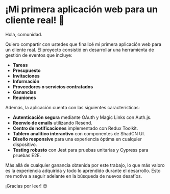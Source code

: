 # ¡Mi primera aplicación web para un cliente real! 🚀  

Hola, comunidad.  

Quiero compartir con ustedes que finalicé mi primera aplicación web para un cliente real. El proyecto consistió en desarrollar una herramienta de gestión de eventos que incluye:  

- **Tareas**  
- **Presupuesto**  
- **Invitaciones**  
- **Información**  
- **Proveedores o servicios contratados**  
- **Ganancias**  
- **Reuniones**  

Además, la aplicación cuenta con las siguientes características:  

- **Autenticación segura** mediante OAuth y Magic Links con Auth.js.  
- **Reenvío de emails** utilizando Resend.  
- **Centro de notificaciones** implementado con Redux Toolkit.  
- **Tablero analítico interactivo** con componentes de ShadCN UI.  
- **Diseño responsive** para una experiencia óptima en cualquier dispositivo.  
- **Testing robusto** con Jest para pruebas unitarias y Cypress para pruebas E2E.  

Más allá de cualquier ganancia obtenida por este trabajo, lo que más valoro es la experiencia adquirida y todo lo aprendido durante el desarrollo. Esto me motiva a seguir adelante en la búsqueda de nuevos desafíos.  

¡Gracias por leer! 😊  